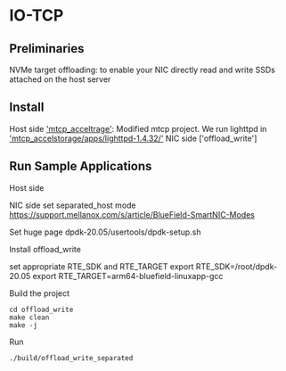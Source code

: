 # IO-TCP

## Preliminaries

NVMe target offloading: to enable your NIC directly read and write SSDs attached on the host server



## Install

Host side
['mtcp_acceltrage'](mtcp_accelstorage): Modified mtcp project. We run lighttpd in ['mtcp_accelstorage/apps/lighttpd-1.4.32/'](mtcp_accelstorage/apps/lighttpd-1.4.32/)
NIC side
['offload_write']



## Run Sample Applications

Host side

NIC side
set separated_host mode
https://support.mellanox.com/s/article/BlueField-SmartNIC-Modes

Set huge page
dpdk-20.05/usertools/dpdk-setup.sh

Install offload_write

set appropriate RTE_SDK and RTE_TARGET
export RTE_SDK=/root/dpdk-20.05
export RTE_TARGET=arm64-bluefield-linuxapp-gcc

Build the project
```
cd offload_write
make clean
make -j
```

Run 
```
./build/offload_write_separated
```
